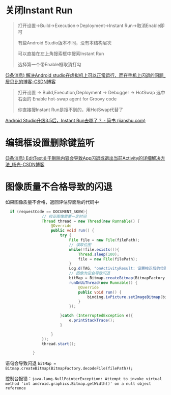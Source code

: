 # 关闭Instant Run 

> 打开设置->Build->Execution->Deployment->Instant Run->取消Enable即可
>
>  
>
> 有些Android Studio版本不同，没有本结构层次
>
>  
>
> 可以直接在左上角搜索框中搜索Instant Run 
>
>  
>
> 选择第一个带Enable框取消打勾

[(3条消息) 解决Android studio在虚拟机上可以正常运行，而在手机上闪退的问题_居贝比的博客-CSDN博客](https://blog.csdn.net/xyy731121463/article/details/91459156?spm=1035.2023.3001.6557&utm_medium=distribute.pc_relevant_bbs_down.none-task-blog-2~all~sobaiduend~default-3.nonecase&depth_1-utm_source=distribute.pc_relevant_bbs_down.none-task-blog-2~all~sobaiduend~default-3.nonecase)



> 打开设置 -> Build,Execution,Deployment -> Debugger -> HotSwap 选中右面的 Enable hot-swap agent for Groovy code
>
> 你直接搜Instant Run是搜不到的，用HotSwap代替了

[Android Studio升级3.5后，Instant Run去哪了？ - 简书 (jianshu.com)](https://www.jianshu.com/p/bf1c1c594cfa)

# 编辑框设置删除键监听

[(3条消息) EditText关于删除内容会导致App闪退或退出当前Activity的详细解决方法_杨光-CSDN博客](https://blog.csdn.net/TGBTrial/article/details/104933877)



# 图像质量不合格导致的闪退

如果图像质量不合格，返回评估界面后的代码中

```java
  if (requestCode == DOCUMENT_SKEW){
                // 校正图像需要一定时间
                Thread thread = new Thread(new Runnable() {
                    @Override
                    public void run() {
                        try {
                            File file = new File(filePath);
                            // 读取位图
                            while(!file.exists()){
                                Thread.sleep(100);
                                file = new File(filePath);
                            }
                            Log.d(TAG, "onActivityResult: 设置校正后的位图");
                            // 图像为空会导致闪退
                            bitMap = Bitmap.createBitmap(BitmapFactory.decodeFile(filePath));
                            runOnUiThread(new Runnable() {
                                @Override
                                public void run() {
                                    binding.ivPicture.setImageBitmap(bitMap);
                                }
                            });

                        }catch (InterruptedException e){
                            e.printStackTrace();
                        }

                    }
                });
                thread.start();

            }
```

语句会导致闪退 `bitMap = Bitmap.createBitmap(BitmapFactory.decodeFile(filePath));`

控制台报错：`java.lang.NullPointerException: Attempt to invoke virtual method 'int android.graphics.Bitmap.getWidth()' on a null object reference`

